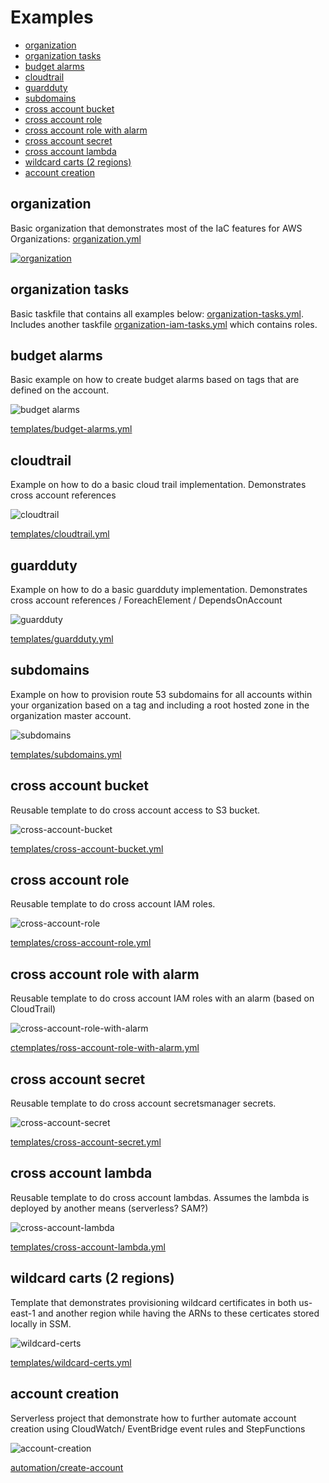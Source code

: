 

# Examples
<!-- @import "[TOC]" {cmd="toc" depthFrom=2 depthTo=6 orderedList=false} -->

<!-- code_chunk_output -->

- [organization](#organization)
- [organization tasks](#organization-tasks)
- [budget alarms](#budget-alarms)
- [cloudtrail](#cloudtrail)
- [guardduty](#guardduty)
- [subdomains](#subdomains)
- [cross account bucket](#cross-account-bucket)
- [cross account role](#cross-account-role)
- [cross account role with alarm](#cross-account-role-with-alarm)
- [cross account secret](#cross-account-secret)
- [cross account lambda](#cross-account-lambda)
- [wildcard carts (2 regions)](#wildcard-carts-2-regions)
- [account creation](#account-creation)

<!-- /code_chunk_output -->

## organization

Basic organization that demonstrates most of the IaC features for AWS Organizations: [organization.yml](organization.yml)

[![organization](img/organization.png)](organization.yml)


## organization tasks

Basic taskfile that contains all examples below: [organization-tasks.yml](organization-tasks.yml). Includes another taskfile [organization-iam-tasks.yml](organization-iam-tasks.yml) which contains roles.



## budget alarms

Basic example on how to create budget alarms based on tags that are defined on the account.

![budget alarms](img/budget-alarms.png)

[templates/budget-alarms.yml](templates/budget-alarms.yml)


## cloudtrail

Example on how to do a basic cloud trail implementation. Demonstrates cross account references

![cloudtrail](img/cloudtrail.png)

[templates/cloudtrail.yml](templates/cloudtrail.yml)


## guardduty

Example on how to do a basic guardduty implementation. Demonstrates cross account references / ForeachElement / DependsOnAccount

![guardduty](img/guardduty.png)

[templates/guardduty.yml](templates/guardduty.yml)

## subdomains

Example on how to provision route 53 subdomains for all accounts within your organization based on a tag and including a root hosted zone in the organization master account.

![subdomains](img/subdomains.png)

[templates/subdomains.yml](templates/subdomains.yml)


## cross account bucket

Reusable template to do cross account access to S3 bucket.

![cross-account-bucket](img/cross-account-bucket.png)

[templates/cross-account-bucket.yml](templates/cross-account-bucket.yml)


## cross account role

Reusable template to do cross account IAM roles.

![cross-account-role](img/cross-account-role.png)

[templates/cross-account-role.yml](templates/cross-account-role.yml)


## cross account role with alarm

Reusable template to do cross account IAM roles with an alarm (based on CloudTrail)

![cross-account-role-with-alarm](img/cross-account-role-with-alarm.png)

[ctemplates/ross-account-role-with-alarm.yml](templates/cross-account-role-with-alarm.yml)


## cross account secret

Reusable template to do cross account secretsmanager secrets.

![cross-account-secret](img/cross-account-secret.png)

[templates/cross-account-secret.yml](templates/cross-account-secret.yml)


## cross account lambda

Reusable template to do cross account lambdas. Assumes the lambda is deployed by another means (serverless? SAM?)

![cross-account-lambda](img/cross-account-lambda.png)

[templates/cross-account-lambda.yml](templates/cross-account-lambda.yml)

## wildcard carts (2 regions)

Template that demonstrates provisioning wildcard certificates in both us-east-1 and another region while having the ARNs to these certicates stored locally in SSM.

![wildcard-certs](img/wildcard-certs.png)

[templates/wildcard-certs.yml](templates/wildcard-certs.yml)

## account creation

Serverless project that demonstrate how to further automate account creation using CloudWatch/ EventBridge event rules and StepFunctions

![account-creation](img/account-creation.png)

[automation/create-account](automation/create-account)
